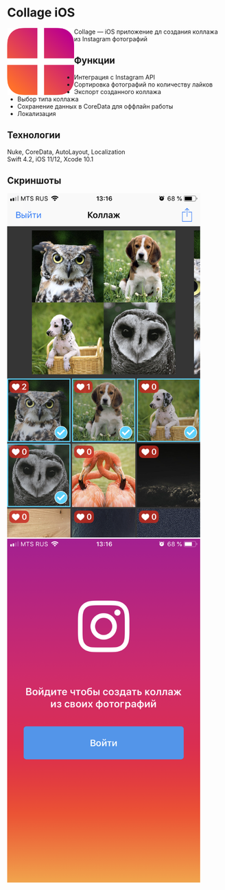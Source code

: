# Collage iOS

<img align="left" src="Icon.png" height="156" width="156">

Collage — iOS приложение дл создания коллажа из Instagram фотографий

## Функции
* Интеграция с Instagram API
* Сортировка фотографий по количеству лайков
* Экспорт созданного коллажа
* Выбор типа коллажа
* Сохранение данных в CoreData для оффлайн работы
* Локализация

## Технологии
Nuke, CoreData, AutoLayout, Localization<br>
Swift 4.2, iOS 11/12, Xcode 10.1

## Скриншоты

<img src="images/IMG_0382.PNG" width="450">
<img src="images/IMG_0383.PNG" width="450">
